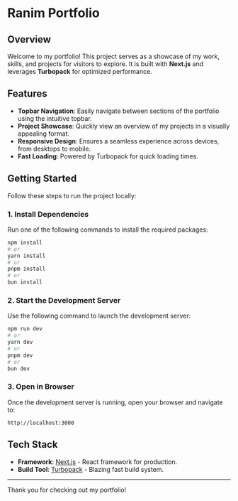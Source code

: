 # Ranim Portfolio

## Overview

Welcome to my portfolio! This project serves as a showcase of my work, skills, and projects for visitors to explore. It is built with **Next.js** and leverages **Turbopack** for optimized performance.

## Features

- **Topbar Navigation**: Easily navigate between sections of the portfolio using the intuitive topbar.
- **Project Showcase**: Quickly view an overview of my projects in a visually appealing format.
- **Responsive Design**: Ensures a seamless experience across devices, from desktops to mobile.
- **Fast Loading**: Powered by Turbopack for quick loading times.

## Getting Started

Follow these steps to run the project locally:

### 1. Install Dependencies

Run one of the following commands to install the required packages:

```bash
npm install
# or
yarn install
# or
pnpm install
# or
bun install
```

### 2. Start the Development Server

Use the following command to launch the development server:

```bash
npm run dev
# or
yarn dev
# or
pnpm dev
# or
bun dev
```

### 3. Open in Browser

Once the development server is running, open your browser and navigate to:

```
http://localhost:3000
```

## Tech Stack

- **Framework**: [Next.js](https://nextjs.org/) - React framework for production.
- **Build Tool**: [Turbopack](https://turbo.build/pack) - Blazing fast build system.

---

Thank you for checking out my portfolio!
